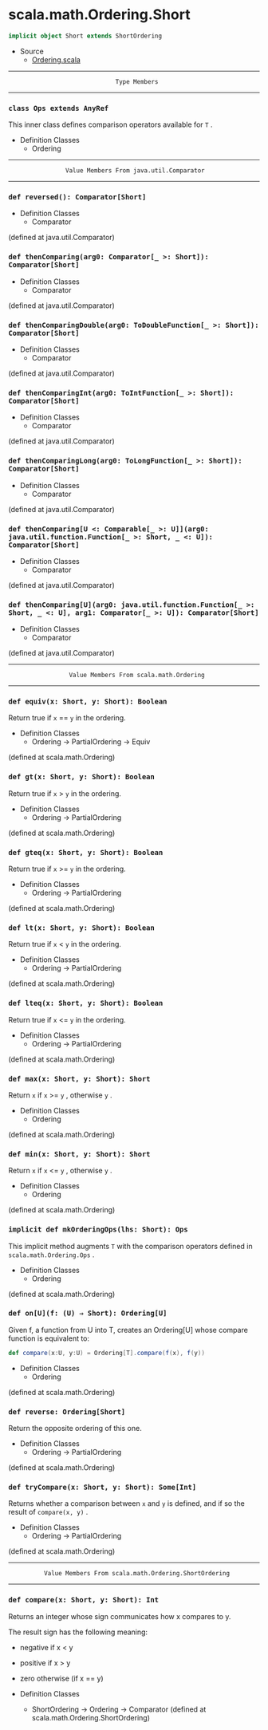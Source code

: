 
#                          scala.math.Ordering.Short                          #

```scala
implicit object Short extends ShortOrdering
```

* Source
  * [Ordering.scala](https://github.com/scala/scala/tree/6d09a1ba5f/src/library/scala/math/Ordering.scala#L1)


--------------------------------------------------------------------------------
                                  Type Members
--------------------------------------------------------------------------------


### `class Ops extends AnyRef`                                               ###

This inner class defines comparison operators available for `T` .

* Definition Classes
  * Ordering


--------------------------------------------------------------------------------
                    Value Members From java.util.Comparator
--------------------------------------------------------------------------------


### `def reversed(): Comparator[Short]`                                      ###

* Definition Classes
  * Comparator

(defined at java.util.Comparator)


### `def thenComparing(arg0: Comparator[_ >: Short]): Comparator[Short]`     ###

* Definition Classes
  * Comparator

(defined at java.util.Comparator)


### `def thenComparingDouble(arg0: ToDoubleFunction[_ >: Short]): Comparator[Short]` ###

* Definition Classes
  * Comparator

(defined at java.util.Comparator)


### `def thenComparingInt(arg0: ToIntFunction[_ >: Short]): Comparator[Short]` ###

* Definition Classes
  * Comparator

(defined at java.util.Comparator)


### `def thenComparingLong(arg0: ToLongFunction[_ >: Short]): Comparator[Short]` ###

* Definition Classes
  * Comparator

(defined at java.util.Comparator)


### `def thenComparing[U <: Comparable[_ >: U]](arg0: java.util.function.Function[_ >: Short, _ <: U]): Comparator[Short]` ###

* Definition Classes
  * Comparator

(defined at java.util.Comparator)


### `def thenComparing[U](arg0: java.util.function.Function[_ >: Short, _ <: U], arg1: Comparator[_ >: U]): Comparator[Short]` ###

* Definition Classes
  * Comparator

(defined at java.util.Comparator)


--------------------------------------------------------------------------------
                     Value Members From scala.math.Ordering
--------------------------------------------------------------------------------


### `def equiv(x: Short, y: Short): Boolean`                                 ###

Return true if `x` == `y` in the ordering.

* Definition Classes
  * Ordering → PartialOrdering → Equiv

(defined at scala.math.Ordering)


### `def gt(x: Short, y: Short): Boolean`                                    ###

Return true if `x` > `y` in the ordering.

* Definition Classes
  * Ordering → PartialOrdering

(defined at scala.math.Ordering)


### `def gteq(x: Short, y: Short): Boolean`                                  ###

Return true if `x` >= `y` in the ordering.

* Definition Classes
  * Ordering → PartialOrdering

(defined at scala.math.Ordering)


### `def lt(x: Short, y: Short): Boolean`                                    ###

Return true if `x` < `y` in the ordering.

* Definition Classes
  * Ordering → PartialOrdering

(defined at scala.math.Ordering)


### `def lteq(x: Short, y: Short): Boolean`                                  ###

Return true if `x` <= `y` in the ordering.

* Definition Classes
  * Ordering → PartialOrdering

(defined at scala.math.Ordering)


### `def max(x: Short, y: Short): Short`                                     ###

Return `x` if `x` >= `y` , otherwise `y` .

* Definition Classes
  * Ordering

(defined at scala.math.Ordering)


### `def min(x: Short, y: Short): Short`                                     ###

Return `x` if `x` <= `y` , otherwise `y` .

* Definition Classes
  * Ordering

(defined at scala.math.Ordering)


### `implicit def mkOrderingOps(lhs: Short): Ops`                            ###

This implicit method augments `T` with the comparison operators defined in
 `scala.math.Ordering.Ops` .

* Definition Classes
  * Ordering

(defined at scala.math.Ordering)


### `def on[U](f: (U) ⇒ Short): Ordering[U]`                                 ###

Given f, a function from U into T, creates an Ordering[U] whose compare function
is equivalent to:

```scala
def compare(x:U, y:U) = Ordering[T].compare(f(x), f(y))
```

* Definition Classes
  * Ordering

(defined at scala.math.Ordering)


### `def reverse: Ordering[Short]`                                           ###

Return the opposite ordering of this one.

* Definition Classes
  * Ordering → PartialOrdering

(defined at scala.math.Ordering)


### `def tryCompare(x: Short, y: Short): Some[Int]`                          ###

Returns whether a comparison between `x` and `y` is defined, and if so the
result of `compare(x, y)` .

* Definition Classes
  * Ordering → PartialOrdering

(defined at scala.math.Ordering)


--------------------------------------------------------------------------------
              Value Members From scala.math.Ordering.ShortOrdering
--------------------------------------------------------------------------------


### `def compare(x: Short, y: Short): Int`                                   ###

Returns an integer whose sign communicates how x compares to y.

The result sign has the following meaning:

* negative if x < y
* positive if x > y
* zero otherwise (if x == y)

* Definition Classes
  * ShortOrdering → Ordering → Comparator
(defined at scala.math.Ordering.ShortOrdering)
